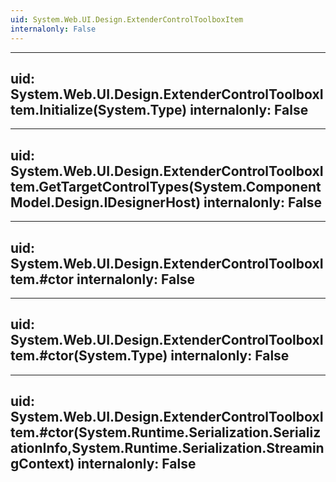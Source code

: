 ```yaml
---
uid: System.Web.UI.Design.ExtenderControlToolboxItem
internalonly: False
---
```


---
uid: System.Web.UI.Design.ExtenderControlToolboxItem.Initialize(System.Type)
internalonly: False
---

---
uid: System.Web.UI.Design.ExtenderControlToolboxItem.GetTargetControlTypes(System.ComponentModel.Design.IDesignerHost)
internalonly: False
---

---
uid: System.Web.UI.Design.ExtenderControlToolboxItem.#ctor
internalonly: False
---

---
uid: System.Web.UI.Design.ExtenderControlToolboxItem.#ctor(System.Type)
internalonly: False
---

---
uid: System.Web.UI.Design.ExtenderControlToolboxItem.#ctor(System.Runtime.Serialization.SerializationInfo,System.Runtime.Serialization.StreamingContext)
internalonly: False
---
